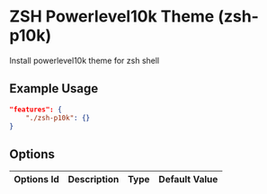 
# ZSH Powerlevel10k Theme (zsh-p10k)

Install powerlevel10k theme for zsh shell

## Example Usage

```json
"features": {
    "./zsh-p10k": {}
}
```

## Options

| Options Id | Description | Type | Default Value |
|-----|-----|-----|-----|
